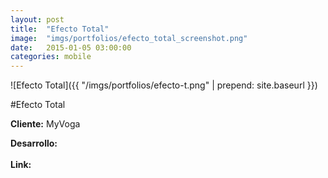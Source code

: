 ```yaml
---
layout:	post
title:	"Efecto Total"
image:	"imgs/portfolios/efecto_total_screenshot.png"
date:   2015-01-05 03:00:00
categories: mobile
---
```

![Efecto Total]({{ "/imgs/portfolios/efecto-t.png" | prepend: site.baseurl }})

#Efecto Total

**Cliente:** MyVoga

**Desarrollo:** 
<br><br>
**Link:**
<a class="link" href="#" target="blank"> </a>